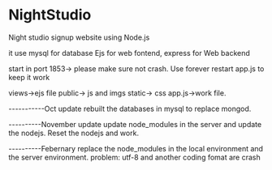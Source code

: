 # NightStudio
Night studio signup website using Node.js

it use mysql for database
Ejs for web fontend, express for Web backend

start in port 1853-> please make sure not crash.
Use forever restart app.js to keep it work

views->ejs file
public-> js and imgs
static-> css
app.js->work file.

-----------Oct update
rebuilt the databases in mysql to replace mongod.

----------November update
update node_modules in the server and update the nodejs. Reset the nodejs and work.

----------Febernary
replace the node_modules in the local environment and the server environment.
problem: utf-8 and another coding fomat are crash